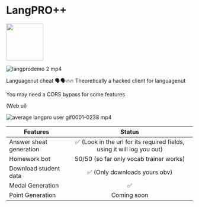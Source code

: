 # LangPRO++
<img src="https://github.com/Alpha-404/LangPRO/assets/63340001/07904e32-e2dc-4a40-b03d-e2529ba14b07" width="100" height="100">

![langprodemo 2 mp4](https://github.com/Alpha-404/LangPRO/assets/63340001/540f4439-4be9-4c06-ba82-a74f1222c8c4)

Languagenut cheat 🗣️🗣️🔥🔥
Theoretically a hacked client for languagenut

You may need a CORS bypass for some features

(Web ui)

![average langpro user gif0001-0238 mp4](https://github.com/Alpha-404/LangPRO/assets/63340001/6c0ba928-3c85-4538-b10c-449fd327d8dc)



| Features      |         Status      |
| ------------- |:-------------:|
| Answer sheat generation     | ✅ (Look in the url for its required fields, using it will log you out) |
| Homework bot      | 50/50 (so far only vocab trainer works)     |
| Download student data | ✅    (Only downloads yours obv)   |
| Medal Generation | ✅ |
| Point Generation | Coming soon |
